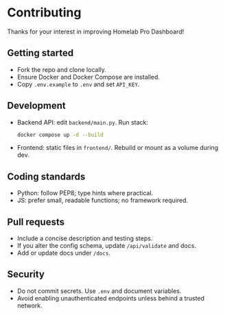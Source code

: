 # Contributing

Thanks for your interest in improving Homelab Pro Dashboard!

## Getting started
- Fork the repo and clone locally.
- Ensure Docker and Docker Compose are installed.
- Copy `.env.example` to `.env` and set `API_KEY`.

## Development
- Backend API: edit `backend/main.py`. Run stack:
  ```bash
  docker compose up -d --build
  ```
- Frontend: static files in `frontend/`. Rebuild or mount as a volume during dev.

## Coding standards
- Python: follow PEP8; type hints where practical.
- JS: prefer small, readable functions; no framework required.

## Pull requests
- Include a concise description and testing steps.
- If you alter the config schema, update `/api/validate` and docs.
- Add or update docs under `/docs`.

## Security
- Do not commit secrets. Use `.env` and document variables.
- Avoid enabling unauthenticated endpoints unless behind a trusted network.
